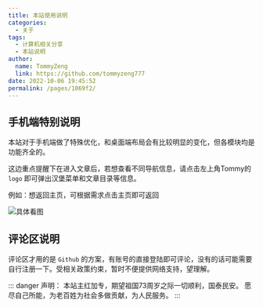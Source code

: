 ```yaml
---
title: 本站使用说明
categories: 
  - 关于
tags: 
  - 计算机相关分享
  - 本站说明
author: 
  name: TommyZeng
  link: https://github.com/tommyzeng777
date: 2022-10-06 19:45:52
permalink: /pages/1069f2/
---
```


## 手机端特别说明
本站对于手机端做了特殊优化，和桌面端布局会有比较明显的变化，但各模块均是功能齐全的。

这边重点提醒下在进入文章后，若想查看不同导航信息，请点击左上角Tommy的 `logo` 即可弹出汉堡菜单和文章目录等信息。

例如：想返回主页，可根据需求点击主页即可返回


![具体看图](https://gcore.jsdelivr.net/gh/TommyZeng777/picgo/img/202210061953588.png)


## 评论区说明

评论区才用的是 `Github` 的方案，有账号的直接登陆即可评论，没有的话可能需要自行注册一下。受相关政策约束，暂时不便提供网络支持，望理解。

::: danger 声明：
本站主红加专，期望祖国73周岁之际一切顺利，国泰民安。
愿尽自己所能，为老百姓为社会多做贡献，为人民服务。
:::